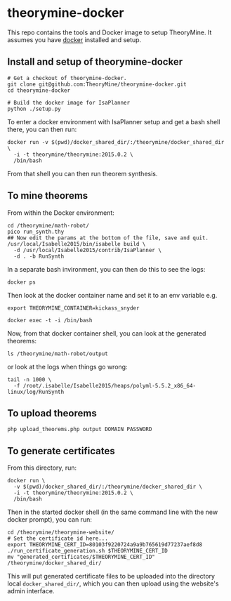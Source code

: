 # theorymine-docker

This repo contains the tools and Docker image to setup TheoryMine. It assumes you have [docker](https://www.docker.com/) installed and setup.

## Install and setup of theorymine-docker

```
# Get a checkout of theorymine-docker.
git clone git@github.com:TheoryMine/theorymine-docker.git
cd theorymine-docker

# Build the docker image for IsaPlanner
python ./setup.py
```

To enter a docker environment with IsaPlanner setup and get a bash shell there, you can then run:

```
docker run -v $(pwd)/docker_shared_dir/:/theorymine/docker_shared_dir \
  -i -t theorymine/theorymine:2015.0.2 \
  /bin/bash
```

From that shell you can then run theorem synthesis.


## To mine theorems

From within the Docker environment:

```
cd /theorymine/math-robot/
pico run_synth.thy
## Now edit the params at the bottom of the file, save and quit.
/usr/local/Isabelle2015/bin/isabelle build \
  -d /usr/local/Isabelle2015/contrib/IsaPlanner \
  -d . -b RunSynth
```

In a separate bash invironment, you can then do this to see the logs:
```
docker ps
```

Then look at the docker container name and set it to an env variable e.g.

```
export THEORYMINE_CONTAINER=kickass_snyder

docker exec -t -i /bin/bash
```

Now, from that docker container shell, you can look at the generated theorems:

```
ls /theorymine/math-robot/output
```

or look at the logs when things go wrong:
```
tail -n 1000 \
  -f /root/.isabelle/Isabelle2015/heaps/polyml-5.5.2_x86_64-linux/log/RunSynth
```

## To upload theorems

```
php upload_theorems.php output DOMAIN PASSWORD
```


## To generate certificates

From this directory, run:

```
docker run \
  -v $(pwd)/docker_shared_dir/:/theorymine/docker_shared_dir \
  -i -t theorymine/theorymine:2015.0.2 \
  /bin/bash
```

Then in the started docker shell (in the same command line with the new docker prompt), you can run:

```
cd /theorymine/theorymine-website/
# Set the certificate id here...
export THEORYMINE_CERT_ID=80103f9220724a9a9b765619d77237aef8d8
./run_certificate_generation.sh $THEORYMINE_CERT_ID
mv "generated_certificates/$THEORYMINE_CERT_ID" /theorymine/docker_shared_dir/
```

This will put generated certificate files to be uploaded into the directory local `docker_shared_dir/`, which you can then upload using the website's admin interface.

